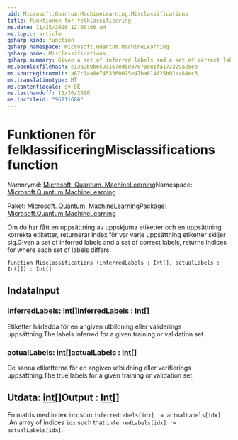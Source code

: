 ```yaml
---
uid: Microsoft.Quantum.MachineLearning.Misclassifications
title: Funktionen för felklassificering
ms.date: 11/25/2020 12:00:00 AM
ms.topic: article
qsharp.kind: function
qsharp.namespace: Microsoft.Quantum.MachineLearning
qsharp.name: Misclassifications
qsharp.summary: Given a set of inferred labels and a set of correct labels, returns indices for where each set of labels differs.
ms.openlocfilehash: e13a9b9b65931678d5d87878e81fa172329a28ea
ms.sourcegitcommit: a87c1aa8e7453360025e47ba614f25b02ea84ec3
ms.translationtype: MT
ms.contentlocale: sv-SE
ms.lasthandoff: 11/26/2020
ms.locfileid: "96211686"
---
```

# <a name="misclassifications-function"></a><span data-ttu-id="a2f50-102">Funktionen för felklassificering</span><span class="sxs-lookup"><span data-stu-id="a2f50-102">Misclassifications function</span></span>

<span data-ttu-id="a2f50-103">Namnrymd: [Microsoft. Quantum. MachineLearning](xref:Microsoft.Quantum.MachineLearning)</span><span class="sxs-lookup"><span data-stu-id="a2f50-103">Namespace: [Microsoft.Quantum.MachineLearning](xref:Microsoft.Quantum.MachineLearning)</span></span>

<span data-ttu-id="a2f50-104">Paket: [Microsoft. Quantum. MachineLearning](https://nuget.org/packages/Microsoft.Quantum.MachineLearning)</span><span class="sxs-lookup"><span data-stu-id="a2f50-104">Package: [Microsoft.Quantum.MachineLearning](https://nuget.org/packages/Microsoft.Quantum.MachineLearning)</span></span>


<span data-ttu-id="a2f50-105">Om du har fått en uppsättning av uppskjutna etiketter och en uppsättning korrekta etiketter, returnerar index för var varje uppsättning etiketter skiljer sig.</span><span class="sxs-lookup"><span data-stu-id="a2f50-105">Given a set of inferred labels and a set of correct labels, returns indices for where each set of labels differs.</span></span>

```qsharp
function Misclassifications (inferredLabels : Int[], actualLabels : Int[]) : Int[]
```


## <a name="input"></a><span data-ttu-id="a2f50-106">Indata</span><span class="sxs-lookup"><span data-stu-id="a2f50-106">Input</span></span>

### <a name="inferredlabels--int"></a><span data-ttu-id="a2f50-107">inferredLabels: [int](xref:microsoft.quantum.lang-ref.int)[]</span><span class="sxs-lookup"><span data-stu-id="a2f50-107">inferredLabels : [Int](xref:microsoft.quantum.lang-ref.int)[]</span></span>

<span data-ttu-id="a2f50-108">Etiketter härledda för en angiven utbildning eller validerings uppsättning.</span><span class="sxs-lookup"><span data-stu-id="a2f50-108">The labels inferred for a given training or validation set.</span></span>


### <a name="actuallabels--int"></a><span data-ttu-id="a2f50-109">actualLabels: [int](xref:microsoft.quantum.lang-ref.int)[]</span><span class="sxs-lookup"><span data-stu-id="a2f50-109">actualLabels : [Int](xref:microsoft.quantum.lang-ref.int)[]</span></span>

<span data-ttu-id="a2f50-110">De sanna etiketterna för en angiven utbildning eller verifierings uppsättning.</span><span class="sxs-lookup"><span data-stu-id="a2f50-110">The true labels for a given training or validation set.</span></span>



## <a name="output--int"></a><span data-ttu-id="a2f50-111">Utdata: [int](xref:microsoft.quantum.lang-ref.int)[]</span><span class="sxs-lookup"><span data-stu-id="a2f50-111">Output : [Int](xref:microsoft.quantum.lang-ref.int)[]</span></span>

<span data-ttu-id="a2f50-112">En matris med index `idx` som `inferredLabels[idx] != actualLabels[idx]` .</span><span class="sxs-lookup"><span data-stu-id="a2f50-112">An array of indices `idx` such that `inferredLabels[idx] != actualLabels[idx]`.</span></span>
